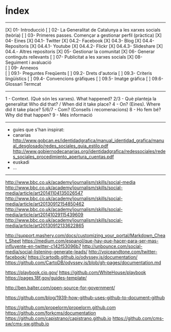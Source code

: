 
# Índex
---
[X] 01- Introducció
[ ] 02- La Generalitat de Catalunya a les xarxes socials (teòria)
[ ] 03- Primeres passes. Començar a gestionar perfil  (pràctica)
[X] 04- Eines
	[X] 04.1- Twitter
	[X] 04.2- Facebook
	[X] 04.3- Blog
	[X] 04.4- Repositoris
		[X] 04.4.1- Youtube
		[X] 04.4.2- Flickr
		[X] 04.4.3- Slideshare
		[X] 04.4.- Altres repositoris
[X] 05- Gestionar la comunitat 
[X] 06- Generar continguts rellevants
[ ] 07- Publicitat a les xarxes socials
[X] 08- Seguiment i avaluació  
[ ] 09- Annexos  
	[ ] 09.1- Preguntes Freqüents
	[ ] 09.2- Drets d'autoria
	[ ] 09.3- Criteris lingüístics 
	[ ] 09.4- Convencions gràfiques
	[ ] 09.5- Imatge gràfica
	[ ] 09.6- Glossari Termcat

---

1 		- Context. (Què són les xarxes).							What happened?
2/3 	- Què planteja la generalitat									Who did that? / When did it take place?
4 		- On? (Eines).																Where did it take place?
5/6/7 - Com? (Consells i recomenacions)
8 		- Ho fem bé?																	Why did that happen?
9 		- Més informació

---

- guies que s'han inspirat:
- canarias http://www.gobcan.es/identidadgrafica/manual_identidad_grafica/manual_desglosado/redes_sociales_guia_estilo.pdf
http://www.gobiernodecanarias.org/identidadgrafica/redessociales/redes_sociales_procedimiento_apertura_cuentas.pdf
- euskadi
- ...

---

http://www.bbc.co.uk/academy/journalism/skills/social-media
http://www.bbc.co.uk/academy/journalism/skills/social-media/article/art20141104135026547
http://www.bbc.co.uk/academy/journalism/skills/social-media/article/art20130912154850462
http://www.bbc.co.uk/academy/journalism/skills/social-media/article/art20141029115439609
http://www.bbc.co.uk/academy/journalism/skills/social-media/article/art20130912133622865


http://support.mashery.com/docs/customizing_your_portal/Markdown_Cheat_Sheet
https://medium.com/espanol/que-hay-que-hacer-para-ser-mas-influyente-en-twitter-c142f53096b7
http://unbounce.com/social-media/social-listening-generate-leads/
http://voiceandtone.com/twitter-facebook/
https://cartodb.github.io/odyssey.js/documentation/
https://github.com/CartoDB/odyssey.js/blob/gh-pages/documentation.md


https://playbook.cio.gov/
https://github.com/WhiteHouse/playbook
https://pages.18f.gov/guides-template/

http://ben.balter.com/open-source-for-government/

https://github.com/blog/1939-how-github-uses-github-to-document-github

https://github.com/propelorm/propelorm.github.com
https://github.com/forkcms/documentation
https://github.com/capistrano/capistrano.github.io
https://github.com/cms-sw/cms-sw.github.io


